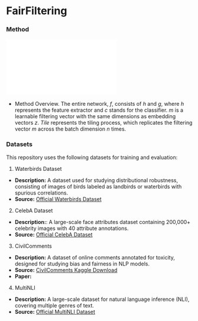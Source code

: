 # FairFiltering

### Method
![Method](figures/Method2.pdf) 
- Method Overview. The entire network, $f$, consists of $h$ and $g$, where $h$ represents the feature extractor and $c$ stands for the classifier. $m$ is a learnable filtering vector with the same dimensions as embedding vectors $z$. $Tile$ represents the tiling process, which replicates the filtering vector $m$ across the batch dimension $n$ times.

### Datasets
This repository uses the following datasets for training and evaluation:

1. Waterbirds Dataset
- **Description:** A dataset used for studying distributional robustness, consisting of images of birds labeled as landbirds or waterbirds with spurious correlations.
- **Source:** [Official Waterbirds Dataset](https://github.com/kohpangwei/group_DRO)

2. CelebA Dataset
- **Description:**: A large-scale face attributes dataset containing 200,000+ celebrity images with 40 attribute annotations.
- **Source:** [Official CelebA Dataset](https://mmlab.ie.cuhk.edu.hk/projects/CelebA.html)

3. CivilComments
- **Description:** A dataset of online comments annotated for toxicity, designed for studying bias and fairness in NLP models.
- **Source:** [CivilComments Kaggle Download](https://www.kaggle.com/c/jigsaw-unintended-bias-in-toxicity-classification)
- **Paper:**
  
4. MultiNLI
- **Description:** A large-scale dataset for natural language inference (NLI), covering multiple genres of text.
- **Source:** [Official MultiNLI Dataset](https://cims.nyu.edu/~sbowman/multinli/)
